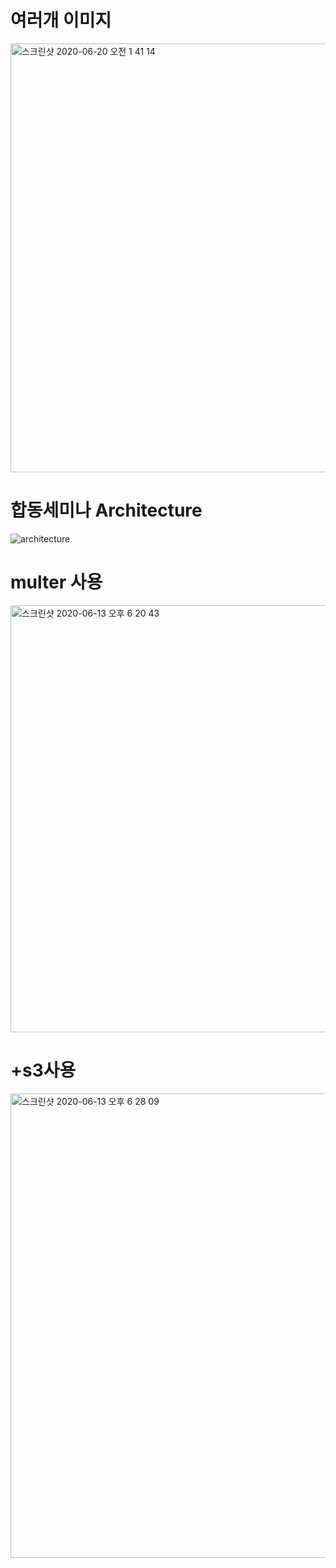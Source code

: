 
# 여러개 이미지
<img width="686" alt="스크린샷 2020-06-20 오전 1 41 14" src="https://user-images.githubusercontent.com/22907830/85159087-fc3ec780-b297-11ea-8e8e-3e66e0553487.png">

# 합동세미나 Architecture

![architecture](https://user-images.githubusercontent.com/22907830/84680360-8839b200-af6d-11ea-99f9-ba1bcd8e09c0.png)

# multer 사용

<img width="683" alt="스크린샷 2020-06-13 오후 6 20 43" src="https://user-images.githubusercontent.com/22907830/84621307-2e0d0280-af15-11ea-9a32-1fcb71c127c6.png">

# +s3사용

<img width="743" alt="스크린샷 2020-06-13 오후 6 28 09" src="https://user-images.githubusercontent.com/22907830/84621312-31a08980-af15-11ea-880f-36b0cd64ef06.png">
